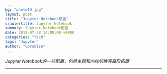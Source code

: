 ```yaml
---
bg: "photo19.jpg"
layout: post
title: "Jupyter Notebook配置"
crawlertitle: Jupyter Notebook
summary: Jupyter Notebook配置
date: 2019-07-28 14:00:00 +0800
categories: "Tech"
tags: "Jupyter"
author: "vpromise"
---
```


*Jupyter Notebook的一些配置，包括主题和内核切换等高阶拓展*

---



